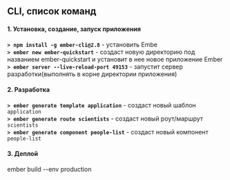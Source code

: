 ## CLI, список команд

#### 1. Установка, создание, запуск приложения
**`> npm install -g ember-cli@2.8`** - установить Embe  
**`> ember new ember-quickstart`** - создаст новую директорию под названием ember-quickstart и установит в нее новое приложение Ember  
**`> ember server --live-reload-port 49153`** - запустит сервер разработки(выполнять в корне директории приложения)  


#### 2. Разработка
**`> ember generate template application`** - создаст новый шаблон `application`  
**`> ember generate route scientists`** - создаст новый роут/маршрут `scientists`  
**`> ember generate component people-list`** - создаст новый компонент `people-list`  


#### 3. Деплой
ember build --env production  